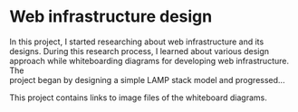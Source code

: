 # **Web infrastructure design**

In this project, I started researching about web infrastructure and its \
designs. During this research process, I learned about various design \
approach while whiteboarding diagrams for developing web infrastructure. The \
project began by designing a simple LAMP stack model and progressed...


This project contains links to image files of the whiteboard diagrams.